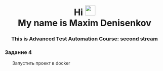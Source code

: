 <h1 align="center">Hi 
<img src="https://github.com/blackcater/blackcater/raw/main/images/Hi.gif" height="32" alt=""/><br>My name is Maxim Denisenkov</h1>
<h3 align="center">This is Advanced Test Automation Course: second stream</h3>

<h3 align='left'>Задание 4</h3>
  <ol>Запустить проект в docker
  </ol>



